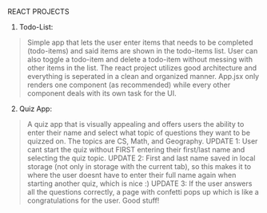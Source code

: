 REACT PROJECTS 

1) Todo-List: 
>Simple app that lets the user enter items that needs to be completed (todo-items) and said items are shown in the todo-items list.
>User can also toggle a todo-item and delete a todo-item without messing with other items in the list. 
>The react project utilizes good architecture and everything is seperated in a clean and organized manner.
  >App.jsx only renders one component (as recommended) while every other component deals with its own task for the UI.

2) Quiz App:
>A quiz app that is visually appealing and offers users the ability to enter their name and select what topic of questions they want to be quizzed on. The topics are CS, Math, and Geography. 
>UPDATE 1: User cant start the quiz without FIRST entering their first/last name and selecting the quiz topic.
>UPDATE 2: First and last name saved in local storage (not only in storage with the current tab), so this makes it to where the user doesnt have to enter their full name again when starting another quiz, which is nice :)
>UPDATE 3: If the user answers all the questions correctly, a page with confetti pops up which is like a congratulations for the user. Good stuff! 
